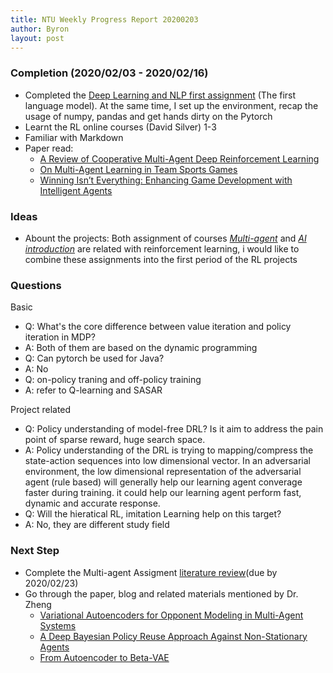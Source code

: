 ```yaml
---
title: NTU Weekly Progress Report 20200203
author: Byron
layout: post
---
```


### Completion (2020/02/03 - 2020/02/16)

- Completed the [Deep Learning and NLP first assignment](https://github.com/Byron-Edwards/NTU/tree/master/courses/nlp) (The first language model). At the same time, I set up the environment, recap the usage of numpy, pandas and get hands dirty on the Pytorch
- Learnt the RL online courses (David Silver) 1-3  
- Familiar with Markdown
- Paper read:
  - [A Review of Cooperative Multi-Agent Deep Reinforcement Learning](https://arxiv.org/abs/1908.03963)
  - [On Multi-Agent Learning in Team Sports Games](https://arxiv.org/abs/1906.10124)
  - [Winning Isn’t Everything: Enhancing Game Development with Intelligent Agents](https://arxiv.org/abs/1903.10545)

### Ideas

- Abount the projects: Both assignment of courses [*Multi-agent*](https://ntulearn.ntu.edu.sg/bbcswebdav/pid-2001367-dt-content-rid-10331026_1/courses/19S2-AI6125/Assignment2_introduction.pdf) and [*AI introduction*](https://ntulearn.ntu.edu.sg/bbcswebdav/pid-2003491-dt-content-rid-10361597_1/courses/19S2-AI6101/RL%20Mini-Project%20%E2%80%93%20How%20to%20Get%20Started.pdf) are related with reinforcement learning, i would like to combine these assignments into the first period of the RL projects

### Questions

Basic

- Q: What's the core difference between value iteration and policy iteration in MDP?
- A: Both of them are based on the dynamic programming
- Q: Can pytorch be used for Java?
- A: No
- Q: on-policy traning and off-policy training
- A: refer to Q-learning and SASAR

Project related

- Q: Policy understanding of model-free DRL? Is it aim to address the pain point of sparse reward, huge search space.
- A: Policy understanding of the DRL is trying to mapping/compress the state-action sequences into low dimensional vector. In an adversarial environment, the low dimensional representation of the adversarial agent (rule based) will generally help our learning agent converage faster during training. it could help our learning agent perform fast, dynamic and accurate response.
- Q: Will the hieratical RL, imitation Learning help on this target?
- A: No, they are different study field

### Next Step

- Complete the Multi-agent Assigment [literature review](https://ntulearn.ntu.edu.sg/bbcswebdav/pid-1959486-dt-content-rid-9994760_1/courses/19S2-AI6125/assignment_1.pdf)(due by 2020/02/23)
- Go through the paper, blog and related materials mentioned by Dr. Zheng
  - [Variational Autoencoders for Opponent Modeling in Multi-Agent Systems](https://arxiv.org/abs/2001.10829)
  - [A Deep Bayesian Policy Reuse Approach Against Non-Stationary Agents](http://papers.nips.cc/paper/7374-a-deep-bayesian-policy-reuse-approach-against-non-stationary-agents.pdf)
  - [From Autoencoder to Beta-VAE](https://lilianweng.github.io/lil-log/2018/08/12/from-autoencoder-to-beta-vae.html)
